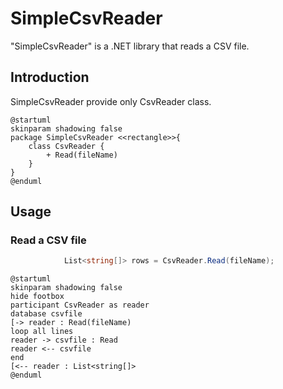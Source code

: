 # SimpleCsvReader 

"SimpleCsvReader" is a .NET library that reads a CSV file.

## Introduction
SimpleCsvReader provide only CsvReader class.
```plantuml
@startuml
skinparam shadowing false
package SimpleCsvReader <<rectangle>>{
    class CsvReader {
        + Read(fileName)
    }
}
@enduml
```


## Usage
### Read a CSV file
```csharp
            List<string[]> rows = CsvReader.Read(fileName);
```

```plantuml
@startuml
skinparam shadowing false
hide footbox
participant CsvReader as reader
database csvfile
[-> reader : Read(fileName)
loop all lines 
reader -> csvfile : Read
reader <-- csvfile
end
[<-- reader : List<string[]>
@enduml
```
